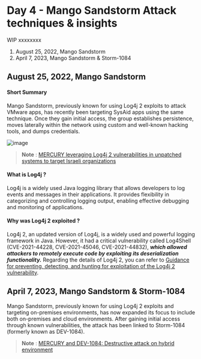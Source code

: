 # Day 4 - Mango Sandstorm Attack techniques & insights
WIP xxxxxxxx

1. August 25, 2022, Mango Sandstorm
2. April 7, 2023, Mango Sandstorm & Storm-1084

## August 25, 2022, Mango Sandstorm
#### Short Summary
Mango Sandstorm, previously known for using Log4j 2 exploits to attack VMware apps, has recently been targeting SysAid apps using the same technique. Once they gain initial access, the group establishes persistence, moves laterally within the network using custom and well-known hacking tools, and dumps credentials.

![image](https://github.com/LearningKijo/SecurityResearcher-Note/assets/120234772/f67bb7ac-2cc3-4a6e-ab31-06b8db9ce991)
> **Note** : [MERCURY leveraging Log4j 2 vulnerabilities in unpatched systems to target Israeli organizations](https://www.microsoft.com/en-us/security/blog/2022/08/25/mercury-leveraging-log4j-2-vulnerabilities-in-unpatched-systems-to-target-israeli-organizations/)

#### What is Log4j ?
Log4j is a widely used Java logging library that allows developers to log events and messages in their applications. It provides flexibility in categorizing and controlling logging output, enabling effective debugging and monitoring of applications.

#### Why was Log4j 2 exploited ?
Log4j 2, an updated version of Log4j, is a widely used and powerful logging framework in Java. However, it had a critical vulnerability called Log4Shell (CVE-2021-44228, CVE-2021-45046, CVE-2021-44832), ***which allowed attackers to remotely execute code by exploiting its deserialization functionality.*** Regarding the details of Log4j 2, you can refer to [Guidance for preventing, detecting, and hunting for exploitation of the Log4j 2 vulnerability](https://www.microsoft.com/en-us/security/blog/2021/12/11/guidance-for-preventing-detecting-and-hunting-for-cve-2021-44228-log4j-2-exploitation/).



## April 7, 2023, Mango Sandstorm & Storm-1084
Mango Sandstorm, previously known for using Log4j 2 exploits and targeting on-premises environments, has now expanded its focus to include both on-premises and cloud environments. After gaining initial access through known vulnerabilities, the attack has been linked to Storm-1084 (formerly known as DEV-1084).
> **Note** : [MERCURY and DEV-1084: Destructive attack on hybrid environment](https://www.microsoft.com/en-us/security/blog/2023/04/07/mercury-and-dev-1084-destructive-attack-on-hybrid-environment/)
